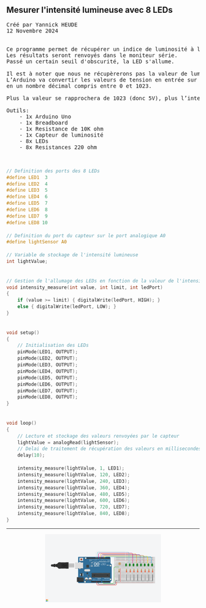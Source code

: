 ## Mesurer l'intensité lumineuse avec 8 LEDs

<pre>
Créé par Yannick HEUDE
12 Novembre 2024


Ce programme permet de récupérer un indice de luminosité à l'aide d'un capteur.
Les résultats seront renvoyés dans le moniteur série.
Passé un certain seuil d'obscurité, la LED s'allume.

Il est à noter que nous ne récupèrerons pas la valeur de luminosité en lux. 
L’Arduino va convertir les valeurs de tension en entrée sur A0 (qui varie de 0 à 5V) 
en un nombre décimal compris entre 0 et 1023.

Plus la valeur se rapprochera de 1023 (donc 5V), plus l’intensité lumineuse sera importante.

Outils:
    - 1x Arduino Uno
    - 1x Breadboard
    - 1x Resistance de 10K ohm
    - 1x Capteur de luminosité
    - 8x LEDs
    - 8x Resistances 220 ohm
</pre>

<br>

```c
// Definition des ports des 8 LEDs
#define LED1  3
#define LED2  4
#define LED3  5
#define LED4  6
#define LED5  7
#define LED6  8
#define LED7  9
#define LED8 10

// Definition du port du capteur sur le port analogique A0
#define lightSensor A0

// Variable de stockage de l'intensité lumineuse
int lightValue;


// Gestion de l'allumage des LEDs en fonction de la valeur de l'intensité
void intensity_measure(int value, int limit, int ledPort)
{
    if (value >= limit) { digitalWrite(ledPort, HIGH); }
    else { digitalWrite(ledPort, LOW); }
}


void setup() 
{
    // Initialisation des LEDs
    pinMode(LED1, OUTPUT);
    pinMode(LED2, OUTPUT);
    pinMode(LED3, OUTPUT);
    pinMode(LED4, OUTPUT);
    pinMode(LED5, OUTPUT);
    pinMode(LED6, OUTPUT);
    pinMode(LED7, OUTPUT);
    pinMode(LED8, OUTPUT);
}


void loop() 
{
    // Lecture et stockage des valeurs renvoyées par le capteur
    lightValue = analogRead(lightSensor);
    // Delai de traitement de récupération des valeurs en millisecondes
    delay(10);

    intensity_measure(lightValue, 1, LED1);
    intensity_measure(lightValue, 120, LED2);
    intensity_measure(lightValue, 240, LED3);
    intensity_measure(lightValue, 360, LED4);
    intensity_measure(lightValue, 480, LED5);
    intensity_measure(lightValue, 600, LED6);
    intensity_measure(lightValue, 720, LED7);
    intensity_measure(lightValue, 840, LED8);
}
```

---

<div align="center">
    <img
        src="https://github.com/AyckinnLisa/arduino/blob/main/pics/light_sensor_8_leds.png"
        style="width:60%">
</div>